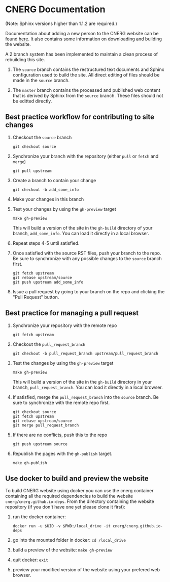 CNERG Documentation
====================

(Note: Sphinx versions higher than 1.1.2 are required.)

Documentation about adding a new person to the CNERG website can be found
[here](https://docs.google.com/document/d/1s8DR-TDpMsZ3Sl_vQJZDEtbrFVOfium1BRJlWVjeRig/edit).
It also contains some information on downloading and building the website.


A 2 branch system has been implemented to maintain a clean process of
rebuilding this site.

1. The `source` branch contains the restructured text documents and
Sphinx configuration used to build the site.  All direct editing of
files should be made in the `source` branch.

2. The `master` branch contains the processed and published web
content that is derived by Sphinx from the `source` branch.  These
files should not be editted directly.

Best practice workflow for contributing to site changes
--------------------------------------------------------

1. Checkout the `source` branch

   ```git checkout source```

2. Synchronize your branch with the repository (either `pull` or
`fetch` and `merge`)

     ```git pull upstream```

3. Create a branch to contain your change

     ```git checkout -b add_some_info```

4. Make your changes in this branch

5. Test your changes by using the `gh-preview` target

     ```make gh-preview```

   This will build a version of the site in the `gh-build` directory of
   your branch, `add_some_info`.  You can load it directly in a local
   browser.

6. Repeat steps 4-5 until satisfied.

7. Once satisfied with the source RST files, push your branch to the
   repo.  Be sure to synchronize with any possible changes to the
   `source` branch first.

     ```
     git fetch upstream
     git rebase upstream/source
     git push upstream add_some_info
     ```

8. Issue a pull request by going to your branch on the repo and
   clicking the "Pull Request" button.

Best practice for managing a pull request
------------------------------------------

1. Synchronize your repository with the remote repo

     ```git fetch upstream```

2. Checkout the `pull_request_branch`

     ```git checkout -b pull_request_branch upstream/pull_request_branch```

3. Test the changes by using the `gh-preview` target

    ```make gh-preview```

   This will build a version of the site in the `gh-build` directory in
   your branch, `pull_request_branch`.  You can load it directly in a
   local browser.

5. If satisfied, merge the `pull_request_branch` into the `source`
   branch.  Be sure to synchronize with the remote repo first.

     ```
     git checkout source
     git fetch upstream
     git rebase upstream/source
     git merge pull_request_branch
     ```

6. If there are no conflicts, push this to the repo

     ```git push upstream source```

7. Republish the pages with the `gh-publish` target.

     ```make gh-publish```


Use docker to build and preview the website
--------------------------------------------
To build CNERG website using docker you can use the cnerg container containing
all the required dependencies to build the website
`cnerg/cnerg.github.io-deps`.
From the directory containing the website repository (if you don't have one yet
please clone it first):

1. run the docker container: 

    ```docker run -u $UID -v $PWD:/local_drive -it cnerg/cnerg.github.io-deps```

2. go into the mounted folder in docker: 
    ```cd /local_drive```

3. build a preview of the website: 
    ```make gh-preview```

4. quit docker: 
    ```exit```

5. preview your modified version of the website using your prefered web browser.
